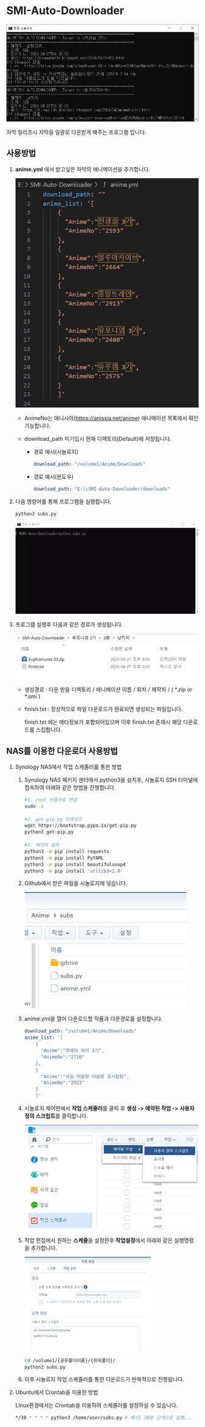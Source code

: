 # SMI-Auto-Downloader

![title](./img/title.png)

자막 릴리즈시 자막을 일괄로 다운받게 해주는 프로그램 입니다.



## 사용방법 

1. **anime.yml** 에서 받고싶은 자막의 애니메이션을 추가합니다.

   ![config](./img/config.png)

   * AnimeNo는 애니시아(https://anissia.net/anime) 애니메이션 목록에서 확인 가능합니다. 

   * download_path 미기입시 현재 디렉토리(Default)에 저장됩니다.

     * 경로 예시(시놀로지)
     
       ```yaml
       download_path: "/volume1/Anime/Downloads"
       ```
     
     * 경로 예시(윈도우)
     
       ```yaml
       download_path: "E:\\SMI-Auto-Downloader/downloads"
       ```
     
       
     

2. 다음 명령어를 통해 프로그램을 실행합니다.

   ```shell
   python3 subs.py
   ```

   ![build](./img/build.webp)

   

3. 프로그램 실행후 다음과 같은 경로가 생성됩니다.

   ![result](./img/result.png)

   * 생성경로 :  다운 받을 디렉토리 / 애니메이션 이름 / 회차 / 제작자 / ( *.zip or *.smi )

   * finish.txt : 정상적으로 파일 다운로드가 완료되면 생성되는 파일입니다. 

     finish.txt 에는 메타정보가 포함되어있으며 이후 finish.txt 존재시 해당 다운로드를 스킵합니다.



## NAS를 이용한 다운로더 사용방법

1. Synology NAS에서 작업 스케줄러를 통한 방법

   1. Synology NAS 패키지 센터에서 python3을 설치후, 시놀로지 SSH 터미널에 접속하여 아래와 같은 방법을 진행합니다.

      ```bash
      #1. root 사용자로 변경
      sudo -i
      
      #2. get-pip.py 다운로드
      wget https://bootstrap.pypa.io/get-pip.py
      python3 get-pip.py
      
      #3. 패키지 설치
      python3 -m pip install requests
      python3 -m pip install PyYAML
      python3 -m pip install beautifulsoup4
      python3 -m pip install 'urllib3<2.0'
      ```

   2. Github에서 받은 파일을 시놀로지에 넣습니다. 

      ![build](./img/syno1.png)

   3. anime.yml을 열어 다운로드할 작품과 다운경로를 설정합니다.

      ```yml
      download_path: "/volume1/Anime/Downloads"
      anime_list: '[
          {
            "Anime":"최애의 아이 2기",
            "AnimeNo":"2716"
          },
          {
            "Anime":"사슴 어슬렁 어슬렁 호시탐탐",
            "AnimeNo":"2922"
          }
          ]'
      ```

   4. 시놀로지 제어판에서 **작업 스케줄러**를 클릭 후 **생성 -> 예약된 작업 -> 사용자 정의 스크립트**를 클릭합니다.

      <img src="./img/syno3.png" alt="build" style="zoom: 67%;" />

   5. 작업 편집에서 원하는 **스케줄**을 설정한후 **작업설정**에서 아래와 같은 실행명령을 추가합니다.

      <img src="./img/syno2.png" alt="build" style="zoom: 50%;" />

      ```bash
      cd /volume1/{공유폴더이름}/{하위폴더}/
      python3 subs.py
      ```

   6. 이후 시놀로지 작업 스케줄러를 통한 다운로드가 반복적으로 진행됩니다.  

   

2. Ubuntu에서 Crontab을 이용한 방법

   Linux환경에서는 Crontab을 이용하여 스케줄러를 설정하실 수 있습니다.

   ```bash
   */30 * * * * python3 /home/user/subs.py # 예시) 30분 간격으로 실행...
   ```